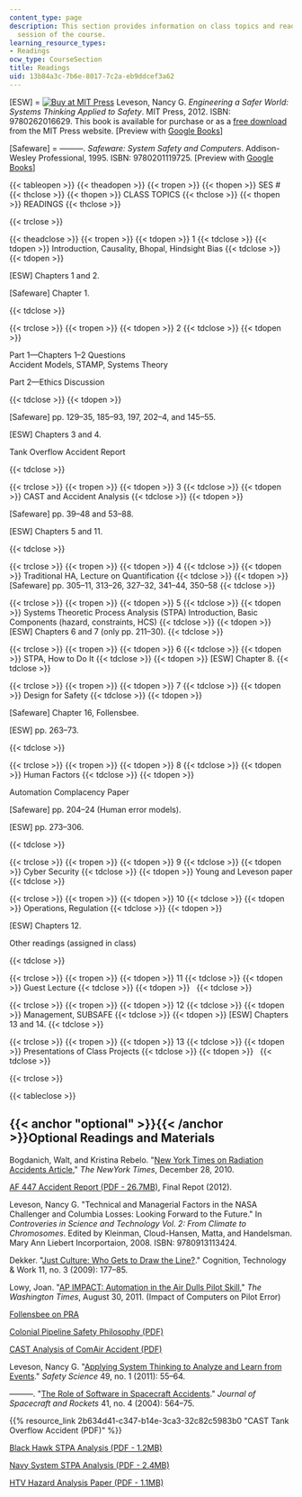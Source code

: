 ```yaml
---
content_type: page
description: This section provides information on class topics and readings for each
  session of the course.
learning_resource_types:
- Readings
ocw_type: CourseSection
title: Readings
uid: 13b84a3c-7b6e-8017-7c2a-eb9ddcef3a62
---
```


\[ESW\] = [![Buy at MIT Press](/images/mp_logo.gif)](https://mitpress.mit.edu/9780262016629) Leveson, Nancy G. _Engineering a Safer World: Systems Thinking Applied to Safety_. MIT Press, 2012. ISBN: 9780262016629. This book is available for purchase or as a [free download](http://mitpress.mit.edu/9780262016629) from the MIT Press website. \[Preview with [Google Books](http://books.google.com/books?id=6dDxCwAAQBAJ&pg=PAfrontcover)\]

\[Safeware\] = ———. _Safeware: System Safety and Computers_. Addison-Wesley Professional, 1995. ISBN: 9780201119725. \[Preview with [Google Books](http://books.google.com/books?id=6dDxCwAAQBAJ&pg=PAfrontcover)\]

{{< tableopen >}}
{{< theadopen >}}
{{< tropen >}}
{{< thopen >}}
SES #
{{< thclose >}}
{{< thopen >}}
CLASS TOPICS
{{< thclose >}}
{{< thopen >}}
READINGS
{{< thclose >}}

{{< trclose >}}

{{< theadclose >}}
{{< tropen >}}
{{< tdopen >}}
1
{{< tdclose >}}
{{< tdopen >}}
Introduction, Causality, Bhopal, Hindsight Bias
{{< tdclose >}}
{{< tdopen >}}


\[ESW\] Chapters 1 and 2.

\[Safeware\] Chapter 1.


{{< tdclose >}}

{{< trclose >}}
{{< tropen >}}
{{< tdopen >}}
2
{{< tdclose >}}
{{< tdopen >}}


Part 1—Chapters 1–2 Questions  
Accident Models, STAMP, Systems Theory

Part 2—Ethics Discussion


{{< tdclose >}}
{{< tdopen >}}


\[Safeware\] pp. 129–35, 185–93, 197, 202–4, and 145–55.

\[ESW\] Chapters 3 and 4.

Tank Overflow Accident Report


{{< tdclose >}}

{{< trclose >}}
{{< tropen >}}
{{< tdopen >}}
3
{{< tdclose >}}
{{< tdopen >}}
CAST and Accident Analysis
{{< tdclose >}}
{{< tdopen >}}


\[Safeware\] pp. 39–48 and 53–88.

\[ESW\] Chapters 5 and 11.


{{< tdclose >}}

{{< trclose >}}
{{< tropen >}}
{{< tdopen >}}
4
{{< tdclose >}}
{{< tdopen >}}
Traditional HA, Lecture on Quantification
{{< tdclose >}}
{{< tdopen >}}
\[Safeware\] pp. 305–11, 313–26, 327–32, 341–44, 350–58
{{< tdclose >}}

{{< trclose >}}
{{< tropen >}}
{{< tdopen >}}
5
{{< tdclose >}}
{{< tdopen >}}
Systems Theoretic Process Analysis (STPA) Introduction, Basic Components (hazard, constraints, HCS)
{{< tdclose >}}
{{< tdopen >}}
\[ESW\] Chapters 6 and 7 (only pp. 211–30).
{{< tdclose >}}

{{< trclose >}}
{{< tropen >}}
{{< tdopen >}}
6
{{< tdclose >}}
{{< tdopen >}}
STPA, How to Do It
{{< tdclose >}}
{{< tdopen >}}
\[ESW\] Chapter 8.
{{< tdclose >}}

{{< trclose >}}
{{< tropen >}}
{{< tdopen >}}
7
{{< tdclose >}}
{{< tdopen >}}
Design for Safety
{{< tdclose >}}
{{< tdopen >}}


\[Safeware\] Chapter 16, Follensbee.

\[ESW\] pp. 263–73.


{{< tdclose >}}

{{< trclose >}}
{{< tropen >}}
{{< tdopen >}}
8
{{< tdclose >}}
{{< tdopen >}}
Human Factors
{{< tdclose >}}
{{< tdopen >}}


Automation Complacency Paper

\[Safeware\] pp. 204–24 (Human error models).

\[ESW\] pp. 273–306.


{{< tdclose >}}

{{< trclose >}}
{{< tropen >}}
{{< tdopen >}}
9
{{< tdclose >}}
{{< tdopen >}}
Cyber Security
{{< tdclose >}}
{{< tdopen >}}
Young and Leveson paper
{{< tdclose >}}

{{< trclose >}}
{{< tropen >}}
{{< tdopen >}}
10
{{< tdclose >}}
{{< tdopen >}}
Operations, Regulation
{{< tdclose >}}
{{< tdopen >}}


\[ESW\] Chapters 12.

Other readings (assigned in class)


{{< tdclose >}}

{{< trclose >}}
{{< tropen >}}
{{< tdopen >}}
11
{{< tdclose >}}
{{< tdopen >}}
Guest Lecture
{{< tdclose >}}
{{< tdopen >}}
 
{{< tdclose >}}

{{< trclose >}}
{{< tropen >}}
{{< tdopen >}}
12
{{< tdclose >}}
{{< tdopen >}}
Management, SUBSAFE
{{< tdclose >}}
{{< tdopen >}}
\[ESW\] Chapters 13 and 14.
{{< tdclose >}}

{{< trclose >}}
{{< tropen >}}
{{< tdopen >}}
13
{{< tdclose >}}
{{< tdopen >}}
Presentations of Class Projects
{{< tdclose >}}
{{< tdopen >}}
 
{{< tdclose >}}

{{< trclose >}}

{{< tableclose >}}

{{< anchor "optional" >}}{{< /anchor >}}Optional Readings and Materials
-----------------------------------------------------------------------

Bogdanich, Walt, and Kristina Rebelo. "[New York Times on Radiation Accidents Article](http://www.nytimes.com/2010/12/29/health/29radiation.html?_r=3&)," _The NewYork Times_, December 28, 2010.

[AF 447 Accident Report (PDF - 26.7MB)](https://www.bea.aero/docspa/2009/f-cp090601.en/pdf/f-cp090601.en.pdf), Final Repot (2012).

Leveson, Nancy G. "Technical and Managerial Factors in the NASA Challenger and Columbia Losses: Looking Forward to the Future." In _Controveries in Science and Technology Vol. 2: From Climate to Chromosomes_. Edited by Kleinman, Cloud-Hansen, Matta, and Handelsman. Mary Ann Liebert Incorportaion, 2008. ISBN: 9780913113424.

Dekker. "[Just Culture: Who Gets to Draw the Line?](http://dx.doi.org/10.1007/s10111-008-0110-7)." Cognition, Technology & Work 11, no. 3 (2009): 177–85.

Lowy, Joan. "[AP IMPACT: Automation in the Air Dulls Pilot Skill](http://www.washingtontimes.com/news/2011/aug/30/ap-impact-automation-in-the-air-dulls-pilot-skill/)," _The Washington Times_, August 30, 2011. (Impact of Computers on Pilot Error)

[Follensbee on PRA](http://sunnyday.mit.edu/16.863/follensbee.html)

[](https://www.bea.aero/docspa/2009/f-cp090601.en/pdf/f-cp090601.en.pdf)[Colonial Pipeline Safety Philosophy (PDF)](http://sunnyday.mit.edu/safer-world/ColonialOpPhilosophy08.pdf)

[](https://www.bea.aero/docspa/2009/f-cp090601.en/pdf/f-cp090601.en.pdf)[CAST Analysis of ComAir Accident (PDF)](http://sunnyday.mit.edu/papers/nelson-thesis.pdf)

Leveson, Nancy G. "[Applying System Thinking to Analyze and Learn from Events](http://dx.doi.org/10.1016/j.ssci.2009.12.021)." _Safety Science_ 49, no. 1 (2011): 55–64.

———. "[The Role of Software in Spacecraft Accidents](https://arc.aiaa.org/doi/10.2514/1.11950)." _Journal of Spacecraft and Rockets_ 41, no. 4 (2004): 564–75.

{{% resource_link 2b634d41-c347-b14e-3ca3-32c82c5983b0 "CAST Tank Overflow Accident (PDF)" %}}

[](https://www.bea.aero/docspa/2009/f-cp090601.en/pdf/f-cp090601.en.pdf)[Black Hawk STPA Analysis (PDF - 1.2MB)](http://sunnyday.mit.edu/papers/AHS-final.pdf)

[](https://www.bea.aero/docspa/2009/f-cp090601.en/pdf/f-cp090601.en.pdf)[Navy System STPA Analysis (PDF - 2.4MB)](http://sunnyday.mit.edu/papers/Navy-Final-Report-2016-Feb-17.pdf)

[](https://www.bea.aero/docspa/2009/f-cp090601.en/pdf/f-cp090601.en.pdf)[HTV Hazard Analysis Paper (PDF - 1.1MB)](http://sunnyday.mit.edu/papers/JSR-paper-published.pdf)